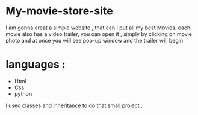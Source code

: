 # My-movie-store-site


I am gonna creat a simple website , that can I put all my best Movies. each movie also has a video trailer, 
you can open it , simply by clicking on movie photo and at once you will see pop-up window 
and the trailer will begin


# languages :

- Html 
- Css
- python 


I used classes and inheritance to do that small project , 
